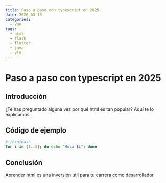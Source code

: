 ```yaml
---
title: Paso a paso con typescript en 2025
date: 2026-03-13
categories:
  - Vue
tags:
  - html
  - flask
  - flutter
  - java
  - vim
---
```


# Paso a paso con typescript en 2025

## Introducción

¿Te has preguntado alguna vez por qué html es tan popular? Aquí te lo explicamos.

## Código de ejemplo

```bash
#!/bin/bash
for i in {1..5}; do echo "Hola $i"; done
```

## Conclusión

Aprender html es una inversión útil para tu carrera como desarrollador.